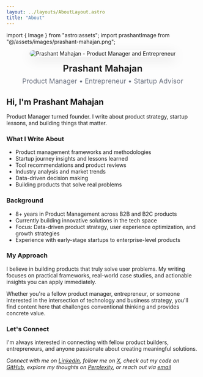 ```yaml
---
layout: ../layouts/AboutLayout.astro
title: "About"
---
```


import { Image } from "astro:assets";
import prashantImage from "@/assets/images/prashant-mahajan.png";

<div style="text-align: center; margin-bottom: 2rem;">
  <Image
    src={prashantImage}
    alt="Prashant Mahajan - Product Manager and Entrepreneur"
    width={300}
    height={400}
    format="webp"
    loading="eager"
    fetchpriority="high"
    style="border-radius: 12px; box-shadow: 0 8px 32px rgba(0,0,0,0.1); margin: 0 auto;"
  />
  <h2 style="margin-top: 1rem; margin-bottom: 0.5rem; font-size: 1.5rem; font-weight: 600;">Prashant Mahajan</h2>
  <p style="color: #6b7280; font-size: 1.1rem; margin: 0;">Product Manager • Entrepreneur • Startup Advisor</p>
</div>

## Hi, I'm Prashant Mahajan

Product Manager turned founder. I write about product strategy, startup lessons, and building things that matter.

### What I Write About
- Product management frameworks and methodologies
- Startup journey insights and lessons learned  
- Tool recommendations and product reviews
- Industry analysis and market trends
- Data-driven decision making
- Building products that solve real problems

### Background
- 8+ years in Product Management across B2B and B2C products
- Currently building innovative solutions in the tech space
- Focus: Data-driven product strategy, user experience optimization, and growth strategies
- Experience with early-stage startups to enterprise-level products

### My Approach
I believe in building products that truly solve user problems. My writing focuses on practical frameworks, real-world case studies, and actionable insights you can apply immediately.

Whether you're a fellow product manager, entrepreneur, or someone interested in the intersection of technology and business strategy, you'll find content here that challenges conventional thinking and provides concrete value.

### Let's Connect
I'm always interested in connecting with fellow product builders, entrepreneurs, and anyone passionate about creating meaningful solutions.

*Connect with me on [LinkedIn](https://www.linkedin.com/in/prashantmahajan31/), follow me on [X](https://x.com/Pmahajan3105), check out my code on [GitHub](https://github.com/pmahajan3105), explore my thoughts on [Perplexity](https://www.perplexity.ai/page/prashant-mahajan-Fq1SjY8kRFq.dHzE0q5JBw), or reach out via [email](mailto:pm@zeda.io)*
